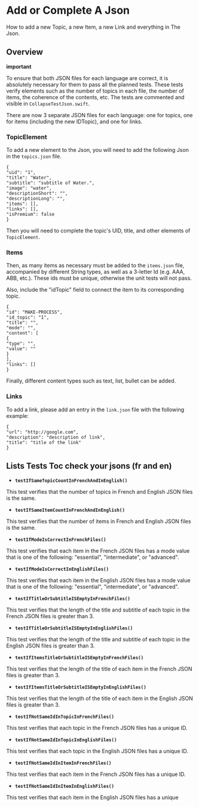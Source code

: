 # Add or Complete A Json

How to add a new Topic, a new Item, a new Link and everything in The Json.

## Overview

**important**

To ensure that both JSON files for each language are correct, it is absolutely necessary for them to pass all the planned tests. These tests verify elements such as the number of topics in each file, the number of items, the coherence of the contents, etc. The tests are commented and visible in `CollapseTestJson.swift`.

There are now 3 separate JSON files for each language: one for topics, one for items (including the new IDTopic), and one for links.

### TopicElement
To add a new element to the Json, you will need to add the following Json in the `topics.json` file.

```
{
"uid": "1",
"title": "Water",
"subtitle": "subtitle of Water.",
"image": "water",
"descriptionShort": "",
"descriptionLong": "",
"items": [],
"links": [],
"isPremium": false
}
```


Then you will need to complete the topic's UID, title, and other elements of ``TopicElement``.

### Items
Then, as many items as necessary must be added to the `items.json` file, accompanied by different String types, as well as a 3-letter Id (e.g. AAA, ABB, etc.). These ids must be unique, otherwise the unit tests will not pass.

Also, include the "idTopic" field to connect the item to its corresponding topic.

```
{
"id": "MAKE-PROCESS",
"id_topic": "1",
"title": "",
"mode": "",
"content": [
{
"type": "",
"value": ""
}
],
"links": []
}
```


Finally, different content types such as text, list, bullet can be added.

### Links

To add a link, please add an entry in the `link.json` file with the following example:

```
{
"url": "http://google.com",
"description": "description of link",
"title": "title of the link"
}
```

## Lists Tests Toc check your jsons (fr and en)

- **`testIfSameTopicCountInFrenchAndInEnglish()`**

This test verifies that the number of topics in French and English JSON files is the same.

- **`testIfSameItemCountInFrenchAndInEnglish()`**

This test verifies that the number of items in French and English JSON files is the same.

- **`testIfModeIsCorrectInFrenchFiles()`**

This test verifies that each item in the French JSON files has a mode value that is one of the following: "essential", "intermediate", or "advanced".

- **`testIfModeIsCorrectInEnglishFiles()`**

This test verifies that each item in the English JSON files has a mode value that is one of the following: "essential", "intermediate", or "advanced".

- **`testIfTitleOrSubtitleISEmptyInFrenchFiles()`**

This test verifies that the length of the title and subtitle of each topic in the French JSON files is greater than 3.

- **`testIfTitleOrSubtitleISEmptyInEnglishFiles()`**

This test verifies that the length of the title and subtitle of each topic in the English JSON files is greater than 3.

- **`testIfItemsTitleOrSubtitleISEmptyInFrenchFiles()`**

This test verifies that the length of the title of each item in the French JSON files is greater than 3.

- **`testIfItemsTitleOrSubtitleISEmptyInEnglishFiles()`**

This test verifies that the length of the title of each item in the English JSON files is greater than 3.

- **`testIfNotSameIdInTopicInFrenchFiles()`**

This test verifies that each topic in the French JSON files has a unique ID.

- **`testIfNotSameIdInTopicInEnglishFiles()`**

This test verifies that each topic in the English JSON files has a unique ID.

- **`testIfNotSameIdInItemInFrenchFiles()`**

This test verifies that each item in the French JSON files has a unique ID.

- **`testIfNotSameIdInItemInEnglishFiles()`**

This test verifies that each item in the English JSON files has a unique 

